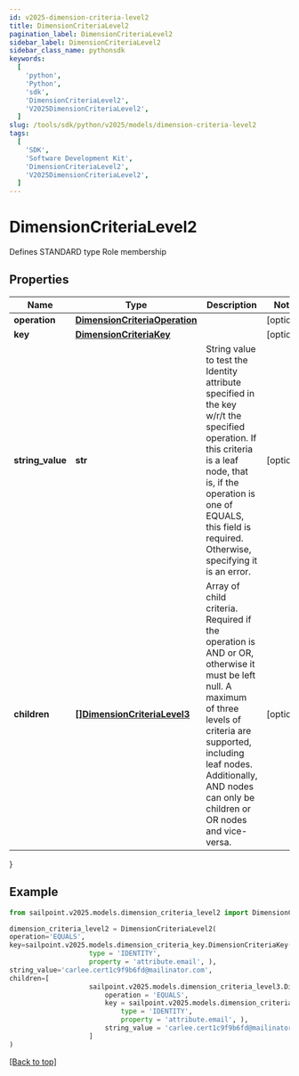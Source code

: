 ```yaml
---
id: v2025-dimension-criteria-level2
title: DimensionCriteriaLevel2
pagination_label: DimensionCriteriaLevel2
sidebar_label: DimensionCriteriaLevel2
sidebar_class_name: pythonsdk
keywords:
  [
    'python',
    'Python',
    'sdk',
    'DimensionCriteriaLevel2',
    'V2025DimensionCriteriaLevel2',
  ]
slug: /tools/sdk/python/v2025/models/dimension-criteria-level2
tags:
  [
    'SDK',
    'Software Development Kit',
    'DimensionCriteriaLevel2',
    'V2025DimensionCriteriaLevel2',
  ]
---
```


# DimensionCriteriaLevel2

Defines STANDARD type Role membership

## Properties

| Name | Type | Description | Notes |
| --- | --- | --- | --- |
| **operation** | [**DimensionCriteriaOperation**](dimension-criteria-operation) |  | [optional] |
| **key** | [**DimensionCriteriaKey**](dimension-criteria-key) |  | [optional] |
| **string_value** | **str** | String value to test the Identity attribute specified in the key w/r/t the specified operation. If this criteria is a leaf node, that is, if the operation is one of EQUALS, this field is required. Otherwise, specifying it is an error. | [optional] |
| **children** | [**[]DimensionCriteriaLevel3**](dimension-criteria-level3) | Array of child criteria. Required if the operation is AND or OR, otherwise it must be left null. A maximum of three levels of criteria are supported, including leaf nodes. Additionally, AND nodes can only be children or OR nodes and vice-versa. | [optional] |

}

## Example

```python
from sailpoint.v2025.models.dimension_criteria_level2 import DimensionCriteriaLevel2

dimension_criteria_level2 = DimensionCriteriaLevel2(
operation='EQUALS',
key=sailpoint.v2025.models.dimension_criteria_key.DimensionCriteriaKey(
                    type = 'IDENTITY',
                    property = 'attribute.email', ),
string_value='carlee.cert1c9f9b6fd@mailinator.com',
children=[
                    sailpoint.v2025.models.dimension_criteria_level3.DimensionCriteriaLevel3(
                        operation = 'EQUALS',
                        key = sailpoint.v2025.models.dimension_criteria_key.DimensionCriteriaKey(
                            type = 'IDENTITY',
                            property = 'attribute.email', ),
                        string_value = 'carlee.cert1c9f9b6fd@mailinator.com', )
                    ]
)

```

[[Back to top]](#)
